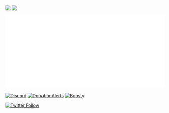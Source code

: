 <p>
<img align="center" src="https://github-readme-stats.vercel.app/api?username=Miezhiko&theme=transparent&count_private=true&show_icons=true&hide_border=true&hide_rank=true&hide_title=true"/>
<img align="center" src="https://github-readme-stats.vercel.app/api/top-langs/?username=Miezhiko&theme=transparent&hide_border=true&hide_title=true&hide=c%2B%2B,GLSL,LSL,CMake,TypeScript,JavaScript,HTML,CSS,Objective-c%2B%2B,Shell,Dhall"/>
</p>

<p>
  <img src="github-metrics.svg" alt="Miezhiko" />
</p>

[![Discord](https://img.shields.io/discord/611822838831251466?label=Discord)](https://discord.gg/GdzjVvD)
[![DonationAlerts](https://img.shields.io/badge/Donationalerts-donate-green)](https://donationalerts.com/r/miezhiko)
[![Boosty](https://img.shields.io/badge/Boosty-donate-red)](https://boosty.to/miezhiko)

[![Twitter Follow](https://img.shields.io/twitter/follow/Miezhiko.svg?style=social)](https://twitter.com/Miezhiko)
